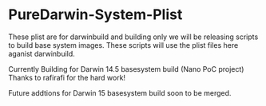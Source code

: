 # PureDarwin-System-Plist
These plist are for darwinbuild and building only we will be releasing scripts to build base system images. 
These scripts will use the plist files here aganist darwinbuild.

Currently Building for Darwin 14.5 basesystem build (Nano PoC project) Thanks to rafirafi for the hard work!

Future addtions for Darwin 15 basesystem build soon to be merged.
